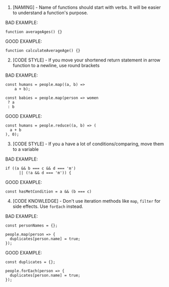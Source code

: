 1. [NAMING] - Name of functions should start with verbs. It will be easier to understand a function's purpose.

BAD EXAMPLE:
```
function averageAges() {}

```

GOOD EXAMPLE:
```
function calculateAverageAge() {}
```

2. [CODE STYLE] - If you move your shortened return statement in arrow function to a newline, use round brackets

BAD EXAMPLE:
```
const humans = people.map((a, b) =>
    a + b);

const babies = people.map(person => women
 ? a
 : b

```

GOOD EXAMPLE:
```
const humans = people.reduce((a, b) => (
  a + b
), 0);
```

3. [CODE STYLE] - If you a have a lot of conditions/comparing, move them to a variable

BAD EXAMPLE:
```
if ((a && b === c && d === 'm')
      || (!a && d === 'm')) {

```

GOOD EXAMPLE:
```
const hasMetCondition = a && (b === c)
```

4. [CODE KNOWLEDGE] - Don't use iteration methods like `map`, `filter` for side effects. Use `forEach` instead.

BAD EXAMPLE:
```
const personNames = {};

people.map(person => {
  duplicates[person.name] = true;
});

```

GOOD EXAMPLE:
```
const duplicates = {};

people.forEach(person => {
  duplicates[person.name] = true;
});
```
